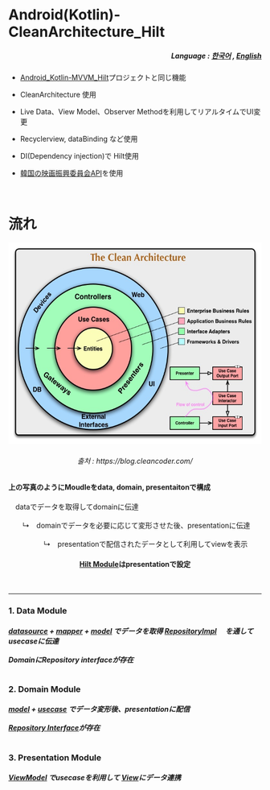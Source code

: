 # Android(Kotlin)-CleanArchitecture_Hilt 
  
<div align="right">
  <h5>
    Language : 
    <a href="README.md">한국어</a> 
      ,
    <a href="US.md">English</a> 
  </h5>
</div>
 
 - <a href ="https://github.com/kimTH65/Android_Kotlin-MVVM_Hilt">Android_Kotlin-MVVM_Hilt</a>プロジェクトと同じ機能

 - CleanArchitecture 使用<br>
 
 - Live Data、View Model、Observer Methodを利用してリアルタイムでUI変更<br>
 
 - Recyclerview, dataBinding など使用<br>
 
 - DI(Dependency injection)で Hilt使用
 
 - <a href ="https://www.kobis.or.kr/kobisopenapi/homepg/main/main.do">韓国の映画振興委員会API</a>を使用
<br>

 # 流れ
<div align="center">
 <img height="400" src="https://github.com/kimTH65/cs/blob/main/img/CleanArchitecture.jpg">
 <h6>출처 : https://blog.cleancoder.com/</h6>
</div>

<h4>
 上の写真のようにMoudleをdata, domain, presentaitonで構成<br>
 
</h4>

　dataでデータを取得してdomainに伝達<br><br>
　　↳　domainでデータを必要に応じて変形させた後、presentationに伝達<br><br>
　　　　　↳　presentationで配信されたデータとして利用してviewを表示
     
<div align="center">
 <h4>  
   <a href="presentation/src/main/java/com/example/memo/di">Hilt Module</a>はpresentationで設定
 </h4>
</div>

<br>
<hr>

<h3>1. Data Module</h3>

<div>
 <h5>
  <a href="data/src/main/java/com/example/data/datasource">datasource</a> + 
  <a href="data/src/main/java/com/example/data/mapper">mapper</a> + 
  <a href="data/src/main/java/com/example/data/model">model</a>
  でデータを取得
  <a href="data/src/main/java/com/example/data/repository/RepositoryImpl.kt">RepositoryImpl</a>
　を通してusecaseに伝達<br><br>
  DomainにRepository interfaceが存在
 </h5>
</div>

#

<h3>2. Domain Module</h3>

<div>
 <h5>
  <a href="domain/src/main/java/com/example/domain/model">model</a> + 
  <a href="domain/src/main/java/com/example/domain/usecase">usecase</a> 
  でデータ変形後、presentationに配信<br><br>
  <a href="domain/src/main/java/com/example/domain/repository/Repository.kt">Repository Interface</a>が存在
 </h5>
</div>


#

<h3>3. Presentation Module</h3>

<div>
 <h5>
  <a href="presentation/src/main/java/com/example/memo/viewmodel/MainViewModel.kt">ViewModel</a>
  でusecaseを利用して
  <a href="presentation/src/main/java/com/example/memo/ui">View</a>にデータ連携<br><br>
 </h5>
</div>

